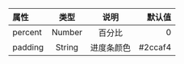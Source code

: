 属性 | 类型 | 说明 | 默认值
:- | :-: | :-: | -: 
percent | Number | 百分比 | 0
padding | String  | 进度条颜色 | #2ccaf4



